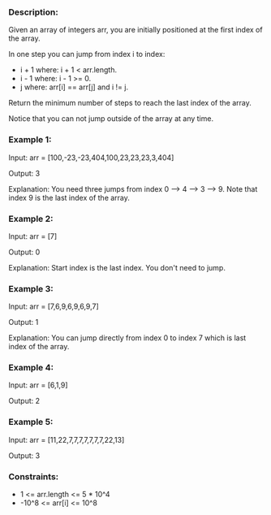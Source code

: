 ### Description:

Given an array of integers arr, you are initially positioned at the first index of the array.

In one step you can jump from index i to index:

- i + 1 where: i + 1 < arr.length.
- i - 1 where: i - 1 >= 0.
- j where: arr[i] == arr[j] and i != j.

Return the minimum number of steps to reach the last index of the array.

Notice that you can not jump outside of the array at any time.

 

### Example 1:

Input: arr = [100,-23,-23,404,100,23,23,23,3,404]

Output: 3

Explanation: You need three jumps from index 0 --> 4 --> 3 --> 9. Note that index 9 is the last index of the array.

### Example 2:

Input: arr = [7]

Output: 0

Explanation: Start index is the last index. You don't need to jump.

### Example 3:

Input: arr = [7,6,9,6,9,6,9,7]

Output: 1

Explanation: You can jump directly from index 0 to index 7 which is last index of the array.

### Example 4:

Input: arr = [6,1,9]

Output: 2

### Example 5:

Input: arr = [11,22,7,7,7,7,7,7,7,22,13]

Output: 3
 


### Constraints:

- 1 <= arr.length <= 5 * 10^4
- -10^8 <= arr[i] <= 10^8